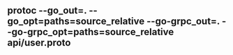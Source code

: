## 

## protoc --go_out=. --go_opt=paths=source_relative --go-grpc_out=. --go-grpc_opt=paths=source_relative api/user.proto
